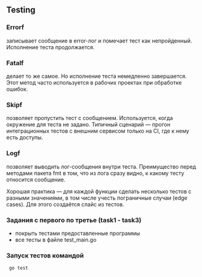 ## Testing
### Errorf
 записывает сообщение в error-лог и помечает тест как непройденный. Исполнение теста продолжается.
### Fatalf
 делает то же самое. Но исполнение теста немедленно завершается. Этот метод часто используется в рабочих проектах при обработке ошибок.
### Skipf 
 позволяет пропустить тест с сообщением. Используется, когда окружение для теста не задано. Типичный сценарий — прогон интеграционных тестов с внешним сервисом только на CI, где к нему есть доступы.
### Logf 
позволяет выводить лог-сообщения внутри теста. Преимущество перед методами пакета fmt в том, что из лога сразу видно, к какому тесту относится сообщение.

Хорошая практика — для каждой функции сделать несколько тестов с разными значениями, в том числе учесть пограничные случаи (edge cases). Для этого создаётся слайс из тестов.

### Задания с первого по третье (task1 - task3) 
- покрыть тестами предоставленные программы
- все тесты в файле test_main.go
### Запуск тестов командой
     go test
